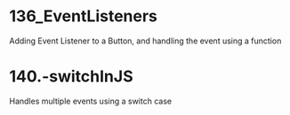 # 136_EventListeners
Adding Event Listener to a Button, and handling the event using a function 
# 140.-switchInJS
Handles multiple events using a switch case
